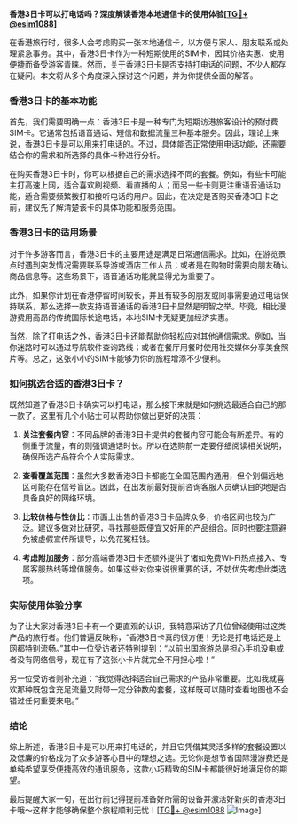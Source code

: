 **香港3日卡可以打电话吗？深度解读香港本地通信卡的使用体验[[TG💪+ @esim1088](https://t.me/s/esim1088)]**

在香港旅行时，很多人会考虑购买一张本地通信卡，以方便与家人、朋友联系或处理紧急事务。其中，香港3日卡作为一种短期使用的SIM卡，因其价格实惠、使用便捷而备受游客青睐。然而，关于香港3日卡是否支持打电话的问题，不少人都存在疑问。本文将从多个角度深入探讨这个问题，并为你提供全面的解答。

### 香港3日卡的基本功能

首先，我们需要明确一点：香港3日卡是一种专门为短期访港旅客设计的预付费SIM卡。它通常包括语音通话、短信和数据流量三种基本服务。因此，理论上来说，香港3日卡是可以用来打电话的。不过，具体能否正常使用电话功能，还需要结合你的需求和所选择的具体卡种进行分析。

在购买香港3日卡时，你可以根据自己的需求选择不同的套餐。例如，有些卡可能主打高速上网，适合喜欢刷视频、看直播的人；而另一些卡则更注重语音通话功能，适合需要频繁拨打和接听电话的用户。因此，在决定是否购买香港3日卡之前，建议先了解清楚该卡的具体功能和服务范围。

### 香港3日卡的适用场景

对于许多游客而言，香港3日卡的主要用途是满足日常通信需求。比如，在游览景点时遇到突发情况需要联系导游或酒店工作人员；或者是在购物时需要向朋友确认商品信息等。这些场景下，语音通话功能就显得尤为重要了。

此外，如果你计划在香港停留时间较长，并且有较多的朋友或同事需要通过电话保持联系，那么选择一款支持语音通话的香港3日卡显然是明智之举。毕竟，相比漫游费用高昂的传统国际长途电话，本地SIM卡无疑更加经济实惠。

当然，除了打电话之外，香港3日卡还能帮助你轻松应对其他通信需求。例如，当你迷路时可以通过导航软件查询路线；或者在餐厅用餐时使用社交媒体分享美食照片等。总之，这张小小的SIM卡能够为你的旅程增添不少便利。

### 如何挑选合适的香港3日卡？

既然知道了香港3日卡确实可以打电话，那么接下来就是如何挑选最适合自己的那一款了。这里有几个小贴士可以帮助你做出更好的决策：

1. **关注套餐内容**：不同品牌的香港3日卡提供的套餐内容可能会有所差异。有的侧重于流量，有的则强调通话时长。所以在选购前一定要仔细阅读相关说明，确保所选产品符合个人实际需求。

2. **查看覆盖范围**：虽然大多数香港3日卡都能在全国范围内通用，但个别偏远地区可能存在信号盲区。因此，在出发前最好提前咨询客服人员确认目的地是否具备良好的网络环境。

3. **比较价格与性价比**：市面上出售的香港3日卡品牌众多，价格区间也较为广泛。建议多做对比研究，寻找那些既便宜又好用的产品组合。同时也要注意避免被虚假宣传所误导，以免花冤枉钱。

4. **考虑附加服务**：部分高端香港3日卡还额外提供了诸如免费Wi-Fi热点接入、专属客服热线等增值服务。如果这些对你来说很重要的话，不妨优先考虑此类选项。

### 实际使用体验分享

为了让大家对香港3日卡有一个更直观的认识，我特意采访了几位曾经使用过这类产品的旅行者。他们普遍反映称，“香港3日卡真的很方便！无论是打电话还是上网都特别流畅。”其中一位受访者还特别提到：“以前出国旅游总是担心手机没电或者没有网络信号，现在有了这张小卡片就完全不用担心啦！”

另一位受访者则补充道：“我觉得选择适合自己需求的产品非常重要。比如我就喜欢那种既包含充足流量又附带一定分钟数的套餐，这样既可以随时查看地图也不会错过任何重要来电。”

### 结论

综上所述，香港3日卡是可以用来打电话的，并且它凭借其灵活多样的套餐设置以及低廉的价格成为了众多游客心目中的理想之选。无论你是想节省国际漫游费还是单纯希望享受便捷高效的通讯服务，这款小巧精致的SIM卡都能很好地满足你的期望。

最后提醒大家一句，在出行前记得提前准备好所需的设备并激活好新买的香港3日卡哦～这样才能够确保整个旅程顺利无忧！[[TG💪+ @esim1088](https://t.me/s/esim1088) ![Image](https://i.postimg.cc/4NQfJmqS/Snipaste-2025-05-13-00-14-12.png)]